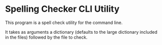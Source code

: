 # Spelling Checker CLI Utility

This program is a spell check utility for the command line. 

It takes as arguments a dictionary (defaults to the large dictionary included in the files) followed by the file to check.
